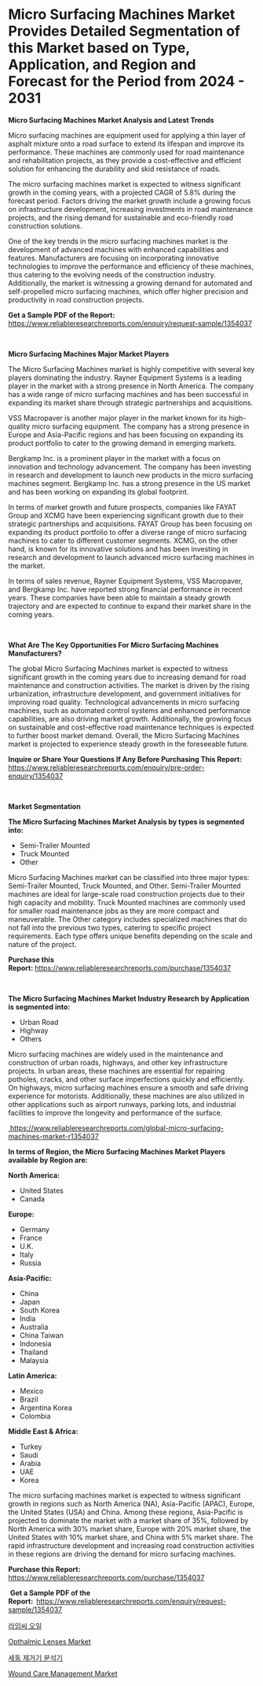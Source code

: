 <p><h1>Micro Surfacing Machines Market Provides Detailed Segmentation of this Market based on Type, Application, and Region and Forecast for the Period from 2024 - 2031</h1></p><p><strong>Micro Surfacing Machines Market Analysis and Latest Trends</strong></p>
<p><p>Micro surfacing machines are equipment used for applying a thin layer of asphalt mixture onto a road surface to extend its lifespan and improve its performance. These machines are commonly used for road maintenance and rehabilitation projects, as they provide a cost-effective and efficient solution for enhancing the durability and skid resistance of roads.</p><p>The micro surfacing machines market is expected to witness significant growth in the coming years, with a projected CAGR of 5.8% during the forecast period. Factors driving the market growth include a growing focus on infrastructure development, increasing investments in road maintenance projects, and the rising demand for sustainable and eco-friendly road construction solutions.</p><p>One of the key trends in the micro surfacing machines market is the development of advanced machines with enhanced capabilities and features. Manufacturers are focusing on incorporating innovative technologies to improve the performance and efficiency of these machines, thus catering to the evolving needs of the construction industry. Additionally, the market is witnessing a growing demand for automated and self-propelled micro surfacing machines, which offer higher precision and productivity in road construction projects.</p></p>
<p><strong>Get a Sample PDF of the Report:&nbsp;</strong> <a href="https://www.reliableresearchreports.com/enquiry/request-sample/1354037">https://www.reliableresearchreports.com/enquiry/request-sample/1354037</a></p>
<p>&nbsp;</p>
<p><strong>Micro Surfacing Machines Major Market Players</strong></p>
<p><p>The Micro Surfacing Machines market is highly competitive with several key players dominating the industry. Rayner Equipment Systems is a leading player in the market with a strong presence in North America. The company has a wide range of micro surfacing machines and has been successful in expanding its market share through strategic partnerships and acquisitions.</p><p>VSS Macropaver is another major player in the market known for its high-quality micro surfacing equipment. The company has a strong presence in Europe and Asia-Pacific regions and has been focusing on expanding its product portfolio to cater to the growing demand in emerging markets.</p><p>Bergkamp Inc. is a prominent player in the market with a focus on innovation and technology advancement. The company has been investing in research and development to launch new products in the micro surfacing machines segment. Bergkamp Inc. has a strong presence in the US market and has been working on expanding its global footprint.</p><p>In terms of market growth and future prospects, companies like FAYAT Group and XCMG have been experiencing significant growth due to their strategic partnerships and acquisitions. FAYAT Group has been focusing on expanding its product portfolio to offer a diverse range of micro surfacing machines to cater to different customer segments. XCMG, on the other hand, is known for its innovative solutions and has been investing in research and development to launch advanced micro surfacing machines in the market.</p><p>In terms of sales revenue, Rayner Equipment Systems, VSS Macropaver, and Bergkamp Inc. have reported strong financial performance in recent years. These companies have been able to maintain a steady growth trajectory and are expected to continue to expand their market share in the coming years.</p></p>
<p>&nbsp;</p>
<p><strong>What Are The Key Opportunities For Micro Surfacing Machines Manufacturers?</strong></p>
<p><p>The global Micro Surfacing Machines market is expected to witness significant growth in the coming years due to increasing demand for road maintenance and construction activities. The market is driven by the rising urbanization, infrastructure development, and government initiatives for improving road quality. Technological advancements in micro surfacing machines, such as automated control systems and enhanced performance capabilities, are also driving market growth. Additionally, the growing focus on sustainable and cost-effective road maintenance techniques is expected to further boost market demand. Overall, the Micro Surfacing Machines market is projected to experience steady growth in the foreseeable future.</p></p>
<p><strong>Inquire or Share Your Questions If Any Before Purchasing This Report:</strong> <a href="https://www.reliableresearchreports.com/enquiry/pre-order-enquiry/1354037">https://www.reliableresearchreports.com/enquiry/pre-order-enquiry/1354037</a></p>
<p>&nbsp;</p>
<p><strong>Market Segmentation</strong></p>
<p><strong>The Micro Surfacing Machines Market Analysis by types is segmented into:</strong></p>
<p><ul><li>Semi-Trailer Mounted</li><li>Truck Mounted</li><li>Other</li></ul></p>
<p><p>Micro Surfacing Machines market can be classified into three major types: Semi-Trailer Mounted, Truck Mounted, and Other. Semi-Trailer Mounted machines are ideal for large-scale road construction projects due to their high capacity and mobility. Truck Mounted machines are commonly used for smaller road maintenance jobs as they are more compact and maneuverable. The Other category includes specialized machines that do not fall into the previous two types, catering to specific project requirements. Each type offers unique benefits depending on the scale and nature of the project.</p></p>
<p><strong>Purchase this Report:&nbsp;</strong><a href="https://www.reliableresearchreports.com/purchase/1354037">https://www.reliableresearchreports.com/purchase/1354037</a></p>
<p>&nbsp;</p>
<p><strong>The Micro Surfacing Machines Market Industry Research by Application is segmented into:</strong></p>
<p><ul><li>Urban Road</li><li>Highway</li><li>Others</li></ul></p>
<p><p>Micro surfacing machines are widely used in the maintenance and construction of urban roads, highways, and other key infrastructure projects. In urban areas, these machines are essential for repairing potholes, cracks, and other surface imperfections quickly and efficiently. On highways, micro surfacing machines ensure a smooth and safe driving experience for motorists. Additionally, these machines are also utilized in other applications such as airport runways, parking lots, and industrial facilities to improve the longevity and performance of the surface.</p></p>
<p><a href="https://www.reliableresearchreports.com/global-micro-surfacing-machines-market-r1354037">&nbsp;https://www.reliableresearchreports.com/global-micro-surfacing-machines-market-r1354037</a></p>
<p><strong>In terms of Region, the Micro Surfacing Machines Market Players available by Region are:</strong></p>
<p>
    <p> <strong> North America: </strong>
        <ul>
            <li>United States</li>
            <li>Canada</li>
        </ul>
        </p> 
    <p> <strong> Europe: </strong>
        <ul>
            <li>Germany</li>
            <li>France</li>
            <li>U.K.</li>
            <li>Italy</li>
            <li>Russia</li>
        </ul>
        </p> 
    <p> <strong> Asia-Pacific: </strong>
        <ul>
            <li>China</li>
            <li>Japan</li>
            <li>South Korea</li>
            <li>India</li>
            <li>Australia</li>
            <li>China Taiwan</li>
            <li>Indonesia</li>
            <li>Thailand</li>
            <li>Malaysia</li>
        </ul>
        </p> 
    <p> <strong> Latin America: </strong>
        <ul>
            <li>Mexico</li>
            <li>Brazil</li>
            <li>Argentina Korea</li>
            <li>Colombia</li>
        </ul>
        </p> 
    <p> <strong> Middle East & Africa: </strong>
        <ul>
            <li>Turkey</li>
            <li>Saudi</li>
            <li>Arabia</li>
            <li>UAE</li>
            <li>Korea</li>
        </ul>
    </p>
    </p>
<p><p>The micro surfacing machines market is expected to witness significant growth in regions such as North America (NA), Asia-Pacific (APAC), Europe, the United States (USA) and China. Among these regions, Asia-Pacific is projected to dominate the market with a market share of 35%, followed by North America with 30% market share, Europe with 20% market share, the United States with 10% market share, and China with 5% market share. The rapid infrastructure development and increasing road construction activities in these regions are driving the demand for micro surfacing machines.</p></p>
<p><strong>Purchase this Report: </strong><a href="https://www.reliableresearchreports.com/purchase/1354037">https://www.reliableresearchreports.com/purchase/1354037</a></p>
<p>&nbsp;<strong>Get a Sample PDF of the Report:&nbsp;&nbsp;</strong><a href="https://www.reliableresearchreports.com/enquiry/request-sample/1354037">https://www.reliableresearchreports.com/enquiry/request-sample/1354037</a></p>
<p><strong></strong></p>
<p><p><a href="https://medium.com/@carmellalang1/%EB%9D%BC%EC%9E%84%EC%94%A8%EB%93%9C-%EC%98%A4%EC%9D%BC-%EC%8B%9C%EC%9E%A5-%EC%A1%B0%EC%82%AC-%EB%B3%B4%EA%B3%A0%EC%84%9C-%EA%B7%B8-%EC%97%AD%EC%82%AC-%EB%B0%8F-2024%EB%85%84%EB%B6%80%ED%84%B0-2031%EB%85%84%EA%B9%8C%EC%A7%80%EC%9D%98-%EC%98%88%EC%B8%A1-9def8efcdf83">라임씨 오일</a></p><p><a href="https://www.linkedin.com/pulse/opthalmic-lenses-market-size-outlook-forecast-2024-2031-bbyle?trackingId=8CLyCDFMu%2BbnYmwbLLte5A%3D%3D">Opthalmic Lenses Market</a></p><p><a href="https://medium.com/@sherlock567567/%EC%A0%9C%EC%84%B8%EB%8F%99%EA%B8%B0-%EB%B6%84%EC%84%9D%EA%B8%B0-%EC%8B%9C%EC%9E%A5-%EA%B2%BD%EC%9F%81-%EB%B6%84%EC%84%9D-%EC%8B%9C%EC%9E%A5-%EB%8F%99%ED%96%A5-%EB%B0%8F-2031%EB%85%84%EA%B9%8C%EC%A7%80%EC%9D%98-%EC%98%88%EC%B8%A1-271d18de472d">세동 제거기 분석기</a></p><p><a href="https://www.linkedin.com/pulse/wound-care-management-market-size-outlook-forecast-2024-v0rje?trackingId=UeBS%2FyIVuv77W1AfwP49eQ%3D%3D">Wound Care Management Market</a></p></p>